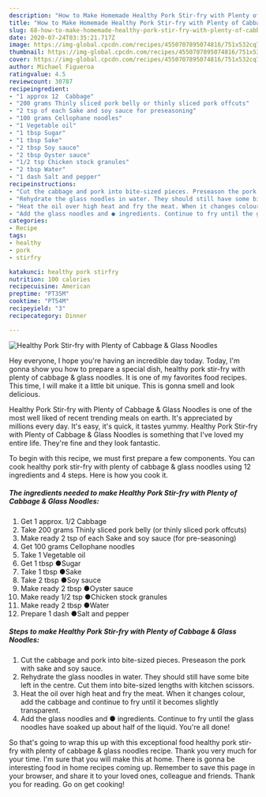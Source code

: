 ```yaml
---
description: "How to Make Homemade Healthy Pork Stir-fry with Plenty of Cabbage &amp;amp; Glass Noodles"
title: "How to Make Homemade Healthy Pork Stir-fry with Plenty of Cabbage &amp;amp; Glass Noodles"
slug: 68-how-to-make-homemade-healthy-pork-stir-fry-with-plenty-of-cabbage-and-amp-glass-noodles
date: 2020-07-24T03:35:21.717Z
image: https://img-global.cpcdn.com/recipes/4550707895074816/751x532cq70/healthy-pork-stir-fry-with-plenty-of-cabbage-glass-noodles-recipe-main-photo.jpg
thumbnail: https://img-global.cpcdn.com/recipes/4550707895074816/751x532cq70/healthy-pork-stir-fry-with-plenty-of-cabbage-glass-noodles-recipe-main-photo.jpg
cover: https://img-global.cpcdn.com/recipes/4550707895074816/751x532cq70/healthy-pork-stir-fry-with-plenty-of-cabbage-glass-noodles-recipe-main-photo.jpg
author: Michael Figueroa
ratingvalue: 4.5
reviewcount: 30787
recipeingredient:
- "1 approx 12  Cabbage"
- "200 grams Thinly sliced pork belly or thinly sliced pork offcuts"
- "2 tsp of each Sake and soy sauce for preseasoning"
- "100 grams Cellophane noodles"
- "1 Vegetable oil"
- "1 tbsp Sugar"
- "1 tbsp Sake"
- "2 tbsp Soy sauce"
- "2 tbsp Oyster sauce"
- "1/2 tsp Chicken stock granules"
- "2 tbsp Water"
- "1 dash Salt and pepper"
recipeinstructions:
- "Cut the cabbage and pork into bite-sized pieces. Preseason the pork with sake and soy sauce."
- "Rehydrate the glass noodles in water. They should still have some bite left in the centre. Cut them into bite-sized lengths with kitchen scissors."
- "Heat the oil over high heat and fry the meat. When it changes colour, add the cabbage and continue to fry until it becomes slightly transparent."
- "Add the glass noodles and ● ingredients. Continue to fry until the glass noodles have soaked up about half of the liquid. You&#39;re all done!"
categories:
- Recipe
tags:
- healthy
- pork
- stirfry

katakunci: healthy pork stirfry 
nutrition: 100 calories
recipecuisine: American
preptime: "PT35M"
cooktime: "PT54M"
recipeyield: "3"
recipecategory: Dinner

---
```



![Healthy Pork Stir-fry with Plenty of Cabbage &amp; Glass Noodles](https://img-global.cpcdn.com/recipes/4550707895074816/751x532cq70/healthy-pork-stir-fry-with-plenty-of-cabbage-glass-noodles-recipe-main-photo.jpg)

Hey everyone, I hope you're having an incredible day today. Today, I'm gonna show you how to prepare a special dish, healthy pork stir-fry with plenty of cabbage &amp; glass noodles. It is one of my favorites food recipes. This time, I will make it a little bit unique. This is gonna smell and look delicious.

Healthy Pork Stir-fry with Plenty of Cabbage &amp; Glass Noodles is one of the most well liked of recent trending meals on earth. It's appreciated by millions every day. It's easy, it's quick, it tastes yummy. Healthy Pork Stir-fry with Plenty of Cabbage &amp; Glass Noodles is something that I've loved my entire life. They're fine and they look fantastic.




To begin with this recipe, we must first prepare a few components. You can cook healthy pork stir-fry with plenty of cabbage &amp; glass noodles using 12 ingredients and 4 steps. Here is how you cook it.

<!--inarticleads1-->

##### The ingredients needed to make Healthy Pork Stir-fry with Plenty of Cabbage &amp; Glass Noodles:

1. Get 1 approx. 1/2  Cabbage
1. Take 200 grams Thinly sliced pork belly (or thinly sliced pork offcuts)
1. Make ready 2 tsp of each Sake and soy sauce (for pre-seasoning)
1. Get 100 grams Cellophane noodles
1. Take 1 Vegetable oil
1. Get 1 tbsp ●Sugar
1. Take 1 tbsp ●Sake
1. Take 2 tbsp ●Soy sauce
1. Make ready 2 tbsp ●Oyster sauce
1. Make ready 1/2 tsp ●Chicken stock granules
1. Make ready 2 tbsp ●Water
1. Prepare 1 dash ●Salt and pepper




<!--inarticleads2-->

##### Steps to make Healthy Pork Stir-fry with Plenty of Cabbage &amp; Glass Noodles:

1. Cut the cabbage and pork into bite-sized pieces. Preseason the pork with sake and soy sauce.
1. Rehydrate the glass noodles in water. They should still have some bite left in the centre. Cut them into bite-sized lengths with kitchen scissors.
1. Heat the oil over high heat and fry the meat. When it changes colour, add the cabbage and continue to fry until it becomes slightly transparent.
1. Add the glass noodles and ● ingredients. Continue to fry until the glass noodles have soaked up about half of the liquid. You&#39;re all done!




So that's going to wrap this up with this exceptional food healthy pork stir-fry with plenty of cabbage &amp; glass noodles recipe. Thank you very much for your time. I'm sure that you will make this at home. There is gonna be interesting food in home recipes coming up. Remember to save this page in your browser, and share it to your loved ones, colleague and friends. Thank you for reading. Go on get cooking!
